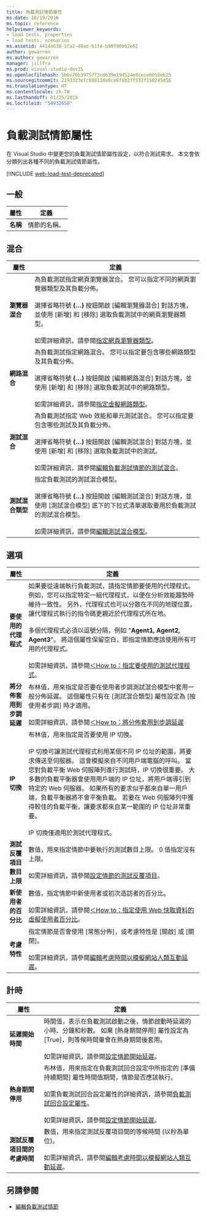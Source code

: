 ```yaml
---
title: 負載測試情節屬性
ms.date: 10/19/2016
ms.topic: reference
helpviewer_keywords:
- load tests, properties
- load tests, scenarios
ms.assetid: 4414a638-1fa2-40ad-b1f4-b99f90b62e62
author: gewarren
ms.author: gewarren
manager: jillfra
ms.prod: visual-studio-dev15
ms.openlocfilehash: 5bbc76b3975773cd639e194524e8cece0018eb25
ms.sourcegitcommit: 2193323efc608118e0ce6f6b2ff532f158245d56
ms.translationtype: HT
ms.contentlocale: zh-TW
ms.lasthandoff: 01/25/2019
ms.locfileid: "54932658"
---
```

# <a name="load-test-scenario-properties"></a>負載測試情節屬性

在 Visual Studio 中變更您的負載測試情節屬性設定，以符合測試需求。 本文會依分類列出各種不同的負載測試情節屬性。

[!INCLUDE [web-load-test-deprecated](includes/web-load-test-deprecated.md)]

## <a name="general"></a>一般

|屬性|定義|
|-|----------------|
|**名稱**|情節的名稱。|

## <a name="mix"></a>混合

|屬性|定義|
|-|----------------|
|**瀏覽器混合**|為負載測試指定網頁瀏覽器混合。 您可以指定不同的網頁瀏覽器類型及其負載分佈。<br /><br />選擇省略符號 **(…)** 按鈕開啟 [編輯瀏覽器混合] 對話方塊，並使用 [新增] 和 [移除] 選取負載測試中的網頁瀏覽器類型。<br /><br />如需詳細資訊，請參閱[指定網頁瀏覽器類型](../test/edit-the-test-mix-to-specify-which-web-browsers-types-in-a-load-test-scenario.md)。|
|**網路混合**|為負載測試指定網路混合。 您可以指定要包含哪些網路類型及其負載分佈。<br /><br />選擇省略符號 **(…)** 按鈕開啟 [編輯網路混合] 對話方塊，並使用 [新增] 和 [移除] 選取負載測試中的網路類型。<br /><br />如需詳細資訊，請參閱[指定虛擬網路類型](../test/specify-virtual-network-types-in-a-load-test-scenario.md)。|
|**測試混合**|為負載測試指定 Web 效能和單元測試混合。 您可以指定要包含哪些測試及其負載分佈。<br /><br />選擇省略符號 **(…)** 按鈕開啟 [編輯測試混合] 對話方塊，並使用 [新增] 和 [移除] 選取負載測試中的測試。<br /><br />如需詳細資訊，請參閱[編輯負載測試情節的測試混合](../test/edit-the-test-mix-to-specify-which-web-browsers-types-in-a-load-test-scenario.md)。|
|**測試混合類型**|指定負載測試的測試混合模型。<br /><br />選擇省略符號 **(…)** 按鈕開啟 [編輯測試混合] 對話方塊，並使用 [測試混合模型] 底下的下拉式清單選取要用於負載測試的測試混合模型。<br /><br />如需詳細資訊，請參閱[編輯測試混合模型](../test/edit-test-mix-models-to-specify-the-probability-of-a-virtual-user-running-a-test.md)。|

## <a name="options"></a>選項

|屬性|定義|
|-|----------------|
|**要使用的代理程式**|如果要從遠端執行負載測試，請指定情節要使用的代理程式。 例如，您可以指定特定一組代理程式，以便在分析效能趨勢時維持一致性。 另外，代理程式也可以分散在不同的地理位置，讓代理程式執行的指令碼更親近於代理程式所在地。<br /><br />多個代理程式必須以逗號分隔，例如 "**Agent1, Agent2, Agent3**"。 將這個屬性保留空白，即指定情節應該使用所有可用的代理程式。<br /><br />如需詳細資訊，請參閱[＜How to：指定要使用的測試代理程式](../test/how-to-specify-test-agents-to-use-in-load-test-scenarios.md)。|
|**將分佈套用到步調延遲**|布林值，用來指定是否要在使用者步調測試混合模型中套用一般分佈延遲。 這個屬性只有在 [測試混合類型] 屬性設定為 [按使用者步調] 時才適用。<br /><br />如需詳細資訊，請參閱[＜How to：將分佈套用到步調延遲](../test/how-to-apply-distribution-to-pacing-delay-when-using-a-user-pace-test-mix-model.md)|
|**IP 切換**|布林值，用來指定是否要使用 IP 切換。<br /><br />IP 切換可讓測試代理程式利用某個不同 IP 位址的範圍，將要求傳送至伺服器。 這會模擬來自不同用戶端電腦的呼叫。 當您對負載平衡 Web 伺服陣列進行測試時，IP 切換很重要。 大多數的負載平衡器會使用用戶端的 IP 位址，將用戶端導引到特定的 Web 伺服器。 如果所有的要求似乎都來自單一用戶端，負載平衡器將不會平衡負載。 若要在 Web 伺服陣列中獲得較佳的負載平衡，讓要求都來自某一範圍的 IP 位址非常重要。<br /><br />IP 切換僅適用於測試代理程式。|
|**測試反覆項目數目上限**|數值，用來指定情節中要執行的測試數目上限。 0 值指定沒有上限。<br /><br />如需詳細資訊，請參閱[設定情節的測試反覆項目](../test/configure-test-iterations-in-a-load-test-scenario.md)。|
|**新使用者的百分比**|數值，指定情節中新使用者或初次造訪者的百分比。<br /><br />如需詳細資訊，請參閱[＜How to：指定使用 Web 快取資料的虛擬使用者百分比](../test/how-to-specify-the-percentage-of-virtual-users-that-use-web-cache-data.md)。|
|**考慮特性**|指定情節是否會使用 [常態分佈]，或考慮特性是 [開啟] 或 [關閉]。<br /><br />如需詳細資訊，請參閱[編輯考慮時間以模擬網站人類互動延遲](../test/edit-think-times-in-load-test-scenarios.md)。|

## <a name="timing"></a>計時

|屬性|定義|
|-|----------------|
|**延遲開始時間**|時間值，表示在負載測試啟動之後，情節啟動時延遲的小時、分鐘和秒數。 如果 [熱身期間停用] 屬性設定為 [True]，則等候時間量會在熱身期間後套用。<br /><br />如需詳細資訊，請參閱[設定情節開始延遲](../test/configure-scenario-start-delays.md)。|
|**熱身期間停用**|布林值，用來指定在負載測試回合設定中所指定的 [準備持續期間] 屬性時間值期間，情節是否應該執行。<br /><br />如需負載測試回合設定屬性的詳細資訊，請參閱[負載測試回合設定屬性](../test/load-test-run-settings-properties.md)。<br /><br />如需詳細資訊，請參閱[設定情節開始延遲](../test/configure-scenario-start-delays.md)。|
|**測試反覆項目間的考慮時間**|數值，用來指定測試反覆項目間的等候時間 (以秒為單位)。<br /><br />如需詳細資訊，請參閱[編輯考慮時間以模擬網站人類互動延遲](../test/edit-think-times-in-load-test-scenarios.md)。|

## <a name="see-also"></a>另請參閱

- [編輯負載測試情節](../test/edit-load-test-scenarios.md)